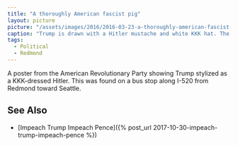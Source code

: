```yaml
---
title: "A thoroughly American fascist pig"
layout: picture
picture: "/assets/images/2016/2016-03-23-a-thoroughly-american-fascist-pig-smaller.jpg"
caption: "Trump is drawn with a Hitler mustache and white KKK hat. The word REVOLUTION is printed at the to of the poster."
tags:
  - Political
  - Redmond
---
```


A poster from the American Revolutionary Party showing Trump stylized as a KKK-dressed Hitler. This was found on a bus stop along I-520 from Redmond toward Seattle.

## See Also

* [Impeach Trump Impeach Pence]({% post_url 2017-10-30-impeach-trump-impeach-pence %})
